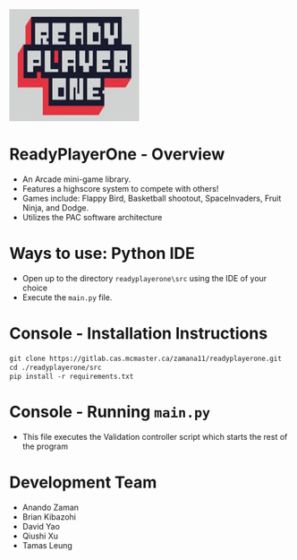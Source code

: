 <img src="./src/assets/readyplayerone.jpg" width="232" height="200">

# ReadyPlayerOne - Overview
- An Arcade mini-game library.
- Features a highscore system to compete with others!
- Games include: Flappy Bird, Basketball shootout, SpaceInvaders, Fruit Ninja, and Dodge.
- Utilizes the PAC software architecture

# Ways to use: Python IDE
- Open up to the directory `readyplayerone\src` using the IDE of your choice
- Execute the `main.py` file.

# Console - Installation Instructions
```installation:
git clone https://gitlab.cas.mcmaster.ca/zamana11/readyplayerone.git
cd ./readyplayerone/src
pip install -r requirements.txt
```

# Console - Running `main.py`
- This file executes the Validation controller script which starts the rest of the program

# Development Team
- Anando Zaman
- Brian Kibazohi
- David Yao
- Qiushi Xu
- Tamas Leung


